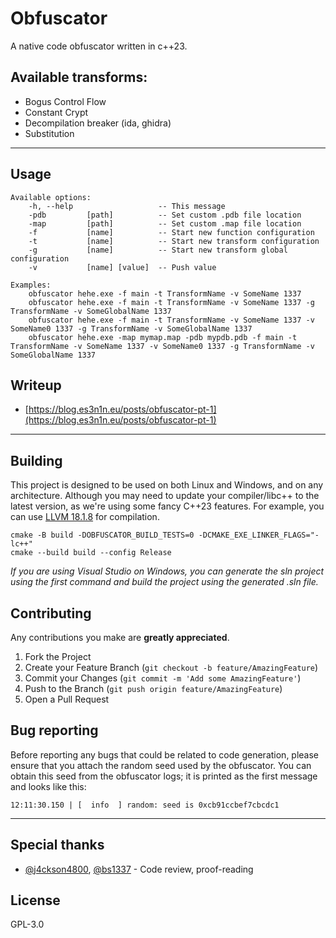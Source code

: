 # Obfuscator
A native code obfuscator written in c++23.

## Available transforms:
* Bogus Control Flow
* Constant Crypt
* Decompilation breaker (ida, ghidra)
* Substitution

___

## Usage
```commandline
Available options:
    -h, --help                   -- This message
    -pdb         [path]          -- Set custom .pdb file location
    -map         [path]          -- Set custom .map file location
    -f           [name]          -- Start new function configuration
    -t           [name]          -- Start new transform configuration
    -g           [name]          -- Start new transform global configuration
    -v           [name] [value]  -- Push value
 
Examples:
    obfuscator hehe.exe -f main -t TransformName -v SomeName 1337
    obfuscator hehe.exe -f main -t TransformName -v SomeName 1337 -g TransformName -v SomeGlobalName 1337
    obfuscator hehe.exe -f main -t TransformName -v SomeName 1337 -v SomeName0 1337 -g TransformName -v SomeGlobalName 1337
    obfuscator hehe.exe -map mymap.map -pdb mypdb.pdb -f main -t TransformName -v SomeName 1337 -v SomeName0 1337 -g TransformName -v SomeGlobalName 1337
```

## Writeup
- [https://blog.es3n1n.eu/posts/obfuscator-pt-1](https://blog.es3n1n.eu/posts/obfuscator-pt-1)

___

## Building
This project is designed to be used on both Linux and Windows, and on any architecture.
Although you may need to update your compiler/libc++ to the latest version, as we're using some fancy C++23 features.
For example, you can use [LLVM 18.1.8](https://github.com/llvm/llvm-project/releases/tag/llvmorg-18.1.8) for compilation.

```commandline
cmake -B build -DOBFUSCATOR_BUILD_TESTS=0 -DCMAKE_EXE_LINKER_FLAGS="-lc++"
cmake --build build --config Release
```

*If you are using Visual Studio on Windows, you can generate the sln project using the first command and build the project using the generated .sln file.*

## Contributing

Any contributions you make are **greatly appreciated**.

1. Fork the Project
2. Create your Feature Branch (`git checkout -b feature/AmazingFeature`)
3. Commit your Changes (`git commit -m 'Add some AmazingFeature'`)
4. Push to the Branch (`git push origin feature/AmazingFeature`)
5. Open a Pull Request

## Bug reporting

Before reporting any bugs that could be related to code generation,
please ensure that you attach the random seed used by the obfuscator. 
You can obtain this seed from the obfuscator logs; it is printed as the first message and looks like this:
```commandline
12:11:30.150 | [  info  ] random: seed is 0xcb91ccbef7cbcdc1
```

___

## Special thanks
- [@j4ckson4800](https://github.com/j4ckson4800), [@bs1337](https://github.com/bs1337) - Code review, proof-reading

## License
GPL-3.0
